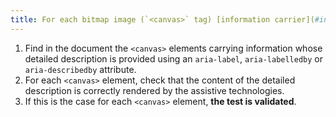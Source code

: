 ```yaml
---
title: For each bitmap image (`<canvas>` tag) [information carrier](#information-carrying-image), which implements a reference to an adjacent [detailed-description](#detailed-image-description) , is this reference correctly rendered by assistive technologies?
---
```


1. Find in the document the `<canvas>` elements carrying information whose detailed description is provided using an `aria-label`, `aria-labelledby` or `aria-describedby` attribute.
2. For each `<canvas>` element, check that the content of the detailed description is correctly rendered by the assistive technologies.
3. If this is the case for each `<canvas>` element, **the test is validated**.
